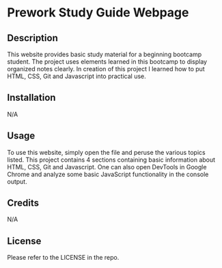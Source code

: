# Prework Study Guide Webpage

## Description

This website provides basic study material for a beginning bootcamp student. The project uses elements learned in this bootcamp to display organized notes clearly. In creation of this project I learned how to put HTML, CSS, Git and Javascript into practical use.

## Installation

N/A

## Usage

To use this website, simply open the file and peruse the various topics listed. This project contains 4 sections containing basic information about HTML, CSS, Git and Javascript. One can also open DevTools in Google Chrome and analyze some basic JavaScript functionality in the console output.

## Credits

N/A

## License

Please refer to the LICENSE in the repo.
